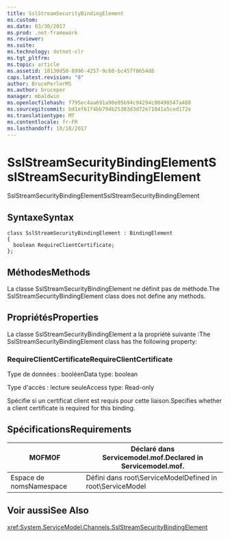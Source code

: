 ```yaml
---
title: SslStreamSecurityBindingElement
ms.custom: 
ms.date: 03/30/2017
ms.prod: .net-framework
ms.reviewer: 
ms.suite: 
ms.technology: dotnet-clr
ms.tgt_pltfrm: 
ms.topic: article
ms.assetid: 18130d50-8996-4257-9c60-bc457f8654d8
caps.latest.revision: "8"
author: BrucePerlerMS
ms.author: bruceper
manager: mbaldwin
ms.openlocfilehash: f795ec4aa691a90e05b94c94294c00490547a488
ms.sourcegitcommit: bd1ef61f4bb794b25383d3d72e71041a5ced172e
ms.translationtype: MT
ms.contentlocale: fr-FR
ms.lasthandoff: 10/18/2017
---
```

# <a name="sslstreamsecuritybindingelement"></a><span data-ttu-id="38a29-102">SslStreamSecurityBindingElement</span><span class="sxs-lookup"><span data-stu-id="38a29-102">SslStreamSecurityBindingElement</span></span>
<span data-ttu-id="38a29-103">SslStreamSecurityBindingElement</span><span class="sxs-lookup"><span data-stu-id="38a29-103">SslStreamSecurityBindingElement</span></span>  
  
## <a name="syntax"></a><span data-ttu-id="38a29-104">Syntaxe</span><span class="sxs-lookup"><span data-stu-id="38a29-104">Syntax</span></span>  
  
```  
class SslStreamSecurityBindingElement : BindingElement  
{  
  boolean RequireClientCertificate;  
};  
```  
  
## <a name="methods"></a><span data-ttu-id="38a29-105">Méthodes</span><span class="sxs-lookup"><span data-stu-id="38a29-105">Methods</span></span>  
 <span data-ttu-id="38a29-106">La classe SslStreamSecurityBindingElement ne définit pas de méthode.</span><span class="sxs-lookup"><span data-stu-id="38a29-106">The SslStreamSecurityBindingElement class does not define any methods.</span></span>  
  
## <a name="properties"></a><span data-ttu-id="38a29-107">Propriétés</span><span class="sxs-lookup"><span data-stu-id="38a29-107">Properties</span></span>  
 <span data-ttu-id="38a29-108">La classe SslStreamSecurityBindingElement a la propriété suivante :</span><span class="sxs-lookup"><span data-stu-id="38a29-108">The SslStreamSecurityBindingElement class has the following property:</span></span>  
  
### <a name="requireclientcertificate"></a><span data-ttu-id="38a29-109">RequireClientCertificate</span><span class="sxs-lookup"><span data-stu-id="38a29-109">RequireClientCertificate</span></span>  
 <span data-ttu-id="38a29-110">Type de données : booléen</span><span class="sxs-lookup"><span data-stu-id="38a29-110">Data type: boolean</span></span>  
  
 <span data-ttu-id="38a29-111">Type d'accès : lecture seule</span><span class="sxs-lookup"><span data-stu-id="38a29-111">Access type: Read-only</span></span>  
  
 <span data-ttu-id="38a29-112">Spécifie si un certificat client est requis pour cette liaison.</span><span class="sxs-lookup"><span data-stu-id="38a29-112">Specifies whether a client certificate is required for this binding.</span></span>  
  
## <a name="requirements"></a><span data-ttu-id="38a29-113">Spécifications</span><span class="sxs-lookup"><span data-stu-id="38a29-113">Requirements</span></span>  
  
|<span data-ttu-id="38a29-114">MOF</span><span class="sxs-lookup"><span data-stu-id="38a29-114">MOF</span></span>|<span data-ttu-id="38a29-115">Déclaré dans Servicemodel.mof.</span><span class="sxs-lookup"><span data-stu-id="38a29-115">Declared in Servicemodel.mof.</span></span>|  
|---------|-----------------------------------|  
|<span data-ttu-id="38a29-116">Espace de noms</span><span class="sxs-lookup"><span data-stu-id="38a29-116">Namespace</span></span>|<span data-ttu-id="38a29-117">Défini dans root\ServiceModel</span><span class="sxs-lookup"><span data-stu-id="38a29-117">Defined in root\ServiceModel</span></span>|  
  
## <a name="see-also"></a><span data-ttu-id="38a29-118">Voir aussi</span><span class="sxs-lookup"><span data-stu-id="38a29-118">See Also</span></span>  
 <xref:System.ServiceModel.Channels.SslStreamSecurityBindingElement>
